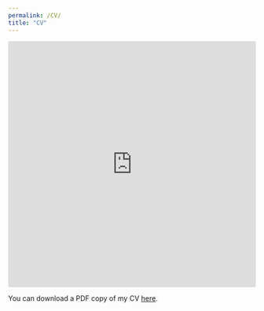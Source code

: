 ```yaml
---
permalink: /CV/
title: "CV"
---
```


<iframe src="https://phxiranter.github.io/chiaweikuo.github.io/files/CWK_CV.pdf" width="100%" height="500" frameborder="no" border="0" marginwidth="0" marginheight="0"></iframe>

You can download a PDF copy of my CV [here]("https://phxiranter.github.io/chiaweikuo.github.io/files/CWK_CV.pdf).


